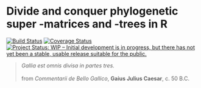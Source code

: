 # Divide and conquer phylogenetic super -matrices and -trees in R
[![Build Status](https://travis-ci.org/AntonelliLab/gaius.svg?branch=master)](https://travis-ci.org/AntonelliLab/gaius) [![Coverage Status](https://coveralls.io/repos/github/AntonelliLab/gaius/badge.svg?branch=master)](https://coveralls.io/github/AntonelliLab/gaius?branch=master) [![Project Status: WIP – Initial development is in progress, but there has not yet been a stable, usable release suitable for the public.](https://www.repostatus.org/badges/latest/wip.svg)](https://www.repostatus.org/#wip) <!--[![DOI](https://zenodo.org/badge/0.svg)](https://zenodo.org/badge/latestdoi/0) [![ropensci](https://badges.ropensci.org/282_status.svg)](https://github.com/ropensci/onboarding/issues/282) -->

> *Gallia est omnis divisa in partes tres.* <br><br> from *Commentarii de Bello Gallico*, **Gaius Julius Caesar**, c. 50 B.C.
